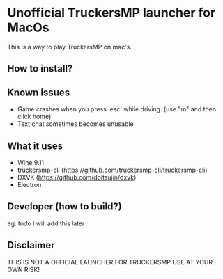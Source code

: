 # Unofficial TruckersMP launcher for MacOs
This is a way to play TruckersMP on mac's. 

## How to install?


## Known issues
- Game crashes when you press 'esc' while driving. (use "m" and then click home)
- Text chat sometimes becomes unusable

## What it uses
- Wine 9.11
- truckersmp-cli (https://github.com/truckersmp-cli/truckersmp-cli)
- DXVK (https://github.com/doitsujin/dxvk)
- Electron

## Developer (how to build?)
eg. todo I will add this later

## Disclaimer
THIS IS NOT A OFFICIAL LAUNCHER FOR TRUCKERSMP
USE AT YOUR OWN RISK!
